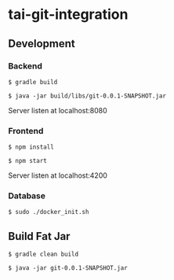 # tai-git-integration

## Development

### Backend
```$ gradle build```

```$ java -jar build/libs/git-0.0.1-SNAPSHOT.jar```

Server listen at localhost:8080

### Frontend

```$ npm install```

```$ npm start``` 

Server listen at localhost:4200

### Database 

```$ sudo ./docker_init.sh```

## Build Fat Jar
```$ gradle clean build```

```$ java -jar git-0.0.1-SNAPSHOT.jar```
